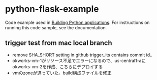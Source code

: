# python-flask-example
Code example used in [Building Python applications](https://cloud.google.com/build/docs/building/build-containerize-python). For instructions on running this code sample, see the documentation.
## trigger test from mac local branch
* remove SHA_SHORT setting in github trigger..its contains commit id..
* okworks-vm-1がリソース不足でエラーになるので、us-central1-aにokworks-vm-2を作成、こちらにデプロイする
* vmのzoneが違っていた。build構成ファイルを修正
